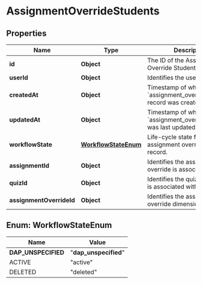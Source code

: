 

# AssignmentOverrideStudents


## Properties

| Name | Type | Description | Notes |
|------------ | ------------- | ------------- | -------------|
|**id** | **Object** | The ID of the Assignment Override Student. |  |
|**userId** | **Object** | Identifies the user. |  |
|**createdAt** | **Object** | Timestamp of when the &#x60;assignment_override_student&#x60; record was created. |  |
|**updatedAt** | **Object** | Timestamp of when the &#x60;assignment_override_student&#x60; was last updated. |  |
|**workflowState** | [**WorkflowStateEnum**](#WorkflowStateEnum) | Life-cycle state for assignment override students record. |  |
|**assignmentId** | **Object** | Identifies the assignment the override is associated with. |  [optional] |
|**quizId** | **Object** | Identifies the quiz the override is associated with. |  [optional] |
|**assignmentOverrideId** | **Object** | Identifies the assignment override dimension. |  |



## Enum: WorkflowStateEnum

| Name | Value |
|---- | -----|
| __DAP_UNSPECIFIED__ | &quot;__dap_unspecified__&quot; |
| ACTIVE | &quot;active&quot; |
| DELETED | &quot;deleted&quot; |



